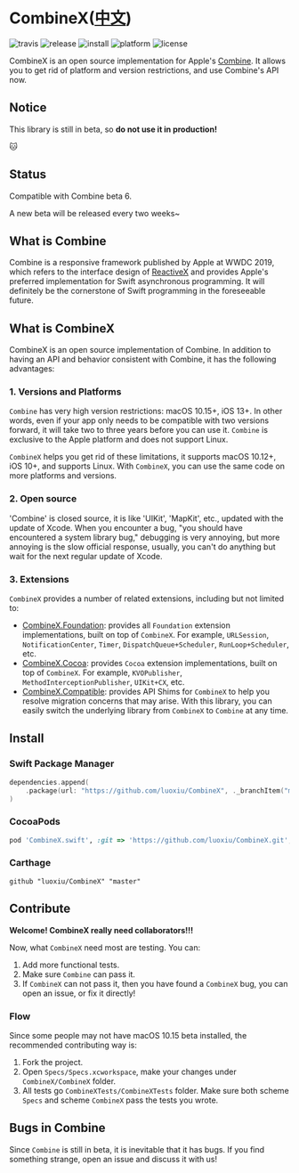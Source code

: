 # CombineX([中文](README.zh_cn.md))

![travis](https://img.shields.io/travis/luoxiu/CombineX.svg)
![release](https://img.shields.io/github/release-pre/luoxiu/combinex)
![install](https://img.shields.io/badge/install-spm%20%7C%20cocoapods%20%7C%20carthage-ff69b4)
![platform](https://img.shields.io/badge/platform-ios%20%7C%20macos%20%7C%20watchos%20%7C%20tvos%20%7C%20linux-lightgrey)
![license](https://img.shields.io/github/license/luoxiu/combinex?color=black)

CombineX is an open source implementation for Apple's [Combine](https://developer.apple.com/documentation/combine). It allows you to get rid of platform and version restrictions, and use Combine's API now.

## Notice

This library is still in beta, so **do not use it in production!**

🐱

## Status

Compatible with Combine beta 6.

A new beta will be released every two weeks~

## What is Combine

Combine is a responsive framework published by Apple at WWDC 2019, which refers to the interface design of [ReactiveX](http://reactivex.io/) and provides Apple's preferred implementation for Swift asynchronous programming. It will definitely be the cornerstone of Swift programming in the foreseeable future.

## What is CombineX

CombineX is an open source implementation of Combine. In addition to having an API and behavior consistent with Combine, it has the following advantages:

### 1. Versions and Platforms

`Combine` has very high version restrictions: macOS 10.15+, iOS 13+. In other words, even if your app only needs to be compatible with two versions forward, it will take two to three years before you can use it. `Combine` is exclusive to the Apple platform and does not support Linux.

`CombineX` helps you get rid of these limitations, it supports macOS 10.12+, iOS 10+, and supports Linux. With `CombineX`, you can use the same code on more platforms and versions.

### 2. Open source

'Combine' is closed source, it is like 'UIKit', 'MapKit', etc., updated with the update of Xcode. When you encounter a bug, "you should have encountered a system library bug," debugging is very annoying, but more annoying is the slow official response, usually, you can't do anything but wait for the next regular update of Xcode.

### 3. Extensions

`CombineX` provides a number of related extensions, including but not limited to:

- [CombineX.Foundation](https://github.com/luoxiu/CombineX.Foundation): provides all `Foundation` extension implementations, built on top of `CombineX`. For example, `URLSession`, `NotificationCenter`, `Timer`, `DispatchQueue+Scheduler`, `RunLoop+Scheduler`, etc.
- [CombineX.Cocoa](https://github.com/luoxiu/CombineX.Foundation): provides `Cocoa` extension implementations, built on top of `CombineX`. For example, `KVOPublisher`, `MethodInterceptionPublisher`, `UIKit+CX`, etc.
- [CombineX.Compatible](https://github.com/CombineXCommunity/CombineX.Compatible): provides API Shims for `CombineX` to help you resolve migration concerns that may arise. With this library, you can easily switch the underlying library from `CombineX` to `Combine` at any time.

## Install

### Swift Package Manager

```swift
dependencies.append(
    .package(url: "https://github.com/luoxiu/CombineX", ._branchItem("master"))
)
```

### CocoaPods

```ruby
pod 'CombineX.swift', :git => 'https://github.com/luoxiu/CombineX.git', :branch => 'master'
```

### Carthage

```carthage
github "luoxiu/CombineX" "master"
```

## Contribute

**Welcome! CombineX really need collaborators!!!**

Now, what `CombineX` need most are testing. You can:

1. Add more functional tests.
2. Make sure `Combine` can pass it.
3. If `CombineX` can not pass it, then you have found a `CombineX` bug, you can open an issue, or fix it directly!

### Flow

Since some people may not have macOS 10.15 beta installed, the recommended contributing way is:

1. Fork the project.
2. Open `Specs/Specs.xcworkspace`, make your changes under `CombineX/CombineX` folder.
3. All tests go `CombineXTests/CombineXTests` folder. Make sure both scheme `Specs` and scheme `CombineX` pass the tests you wrote.

## Bugs in Combine

Since `Combine` is still in beta, it is inevitable that it has bugs. If you find something strange, open an issue and discuss it with us!
